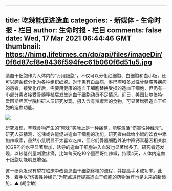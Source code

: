 
---
title: 吃辣能促进造血
categories: 
    - 新媒体
    - 生命时报 - 栏目
author: 生命时报 - 栏目
comments: false
date: Wed, 17 Mar 2021 06:44:46 GMT
thumbnail: https://himg.lifetimes.cn/dp/api/files/imageDir/0f6d87cf8e8436f594fec61b060f6d51u5.jpg
---

<div>   
<section data-type="rtext"><p>造血干细胞作为人体内的“万用细胞”，不仅可以分化红细胞、白细胞和血小板，还可以跨系统分化为各种组织细胞。对于患有白血病、淋巴瘤和多发性骨髓瘤等疾病的患者，接受化疗后，需要用健康的造血干细胞替换受损的造血干细胞，但仍有一小部分患者接受骨髓移植后发生造血干细胞动员不足情况。近日，美国艾尔伯特·爱因斯坦医学院科研人员研究发现，摄入含有辣椒素的食物，可显著增强造血干细胞的造血功能。</p><p><img data-alt src="https://himg.lifetimes.cn/dp/api/files/imageDir/0f6d87cf8e8436f594fec61b060f6d51u5.jpg" data-upload-link="%7B%22cover%22%3A%22%22%2C%22desc%22%3A%22208.jpg%22%2C%22id%22%3A%220f6d87cf8e8436f594fec61b060f6d51u5%22%2C%22size%22%3A30.79%2C%22width%22%3A602%2C%22height%22%3A366%2C%22url%22%3A%22https%3A%2F%2Fm1-1253159997.image.myqcloud.com%2FimageDir%2F0f6d87cf8e8436f594fec61b060f6d51u5.jpg%22%2C%22tags%22%3A%5B%5D%2C%22time%22%3A%222021-03-17%2014%3A44%3A40%22%2C%22mime%22%3A%22image%2Fjpeg%22%7D" referrerpolicy="no-referrer"></p><p>研究发现，辛辣食物产生的“辣味”实际上是一种痛觉，能够激活“伤害性神经元”。研究人员猜测，吃辣或许能促进造血干细胞的功能。研究者由此给小鼠的饮食中添加辣椒素，虽然小鼠明显不太喜欢吃辣，但它们骨髓细胞外液中降钙素基因相关肽(CGRP)的水平显著增加，诱导的造血干细胞进入血液也显著增多了。研究者还发现，以较低剂量刺激疼痛，比如每天吃10个墨西哥红辣椒，持续4天，人体内造血干细胞功能明显增强。</p><p>这一研究发现有望在临床中改善造血干细胞移植的流程，并提高手术成功率。此外，着手以“伤害性神经元”为靶点进行提高造血干细胞的药物治疗也是未来的新趋势。▲ (胡学敏)</p></section>  
</div>
            
